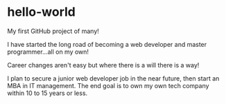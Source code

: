 # hello-world
My first GitHub project of many!

I have started the long road of becoming a web developer and master programmer...all on my own!

Career changes aren't easy but where there is a will there is a way!

I plan to secure a junior web developer job in the near future, then start an MBA in IT management.  The end goal is to own my own tech company within 10 to 15 years or less.

